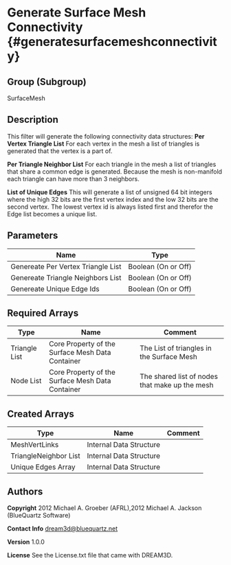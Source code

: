 Generate Surface Mesh Connectivity {#generatesurfacemeshconnectivity}
======

## Group (Subgroup) ##
SurfaceMesh

## Description ##
This filter will generate the following connectivity data structures:
__Per Vertex Triangle List__ For each vertex in the mesh a list of triangles is generated that the vertex is a part of.

__Per Triangle Neighbor List__ For each triangle in the mesh a list of triangles that share a common edge is generated. 
Because the mesh is non-manifold each triangle can have more than 3 neighbors.

__List of Unique Edges__ This will generate a list of unsigned 64 bit integers where the high 32 bits are the first vertex index and the 
 low 32 bits are the second vertex. The lowest vertex id is always listed first and therefor the Edge list becomes a unique list.

## Parameters ##

| Name | Type |
|------|------|
| Genereate Per Vertex Triangle List | Boolean (On or Off) |
| Genereate Triangle Neighbors List | Boolean (On or Off) |
| Genereate Unique Edge Ids | Boolean (On or Off) |

## Required Arrays ##

| Type | Name | Comment |
|------|------|---------|
| Triangle List | Core Property of the Surface Mesh Data Container | The List of triangles in the Surface Mesh |
| Node List | Core Property of the Surface Mesh Data Container | The shared list of nodes that make up the mesh |


## Created Arrays ##

| Type | Name | Comment |
|------|------|---------|
| MeshVertLinks | Internal Data Structure |  |
| TriangleNeighbor List | Internal Data Structure |  |
| Unique Edges Array | Internal Data Structure |  |

## Authors ##

**Copyright** 2012 Michael A. Groeber (AFRL),2012 Michael A. Jackson (BlueQuartz Software)

**Contact Info** dream3d@bluequartz.net

**Version** 1.0.0

**License**  See the License.txt file that came with DREAM3D.



